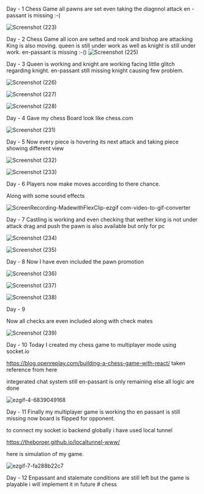 Day - 1 
Chess Game all pawns are set even taking the diagnnol attack 
en - passant is missing :-(

  ![Screenshot (223)](https://github.com/Ayush1234567434324/chess/assets/104828221/3453ad84-e203-4058-be41-5d3ed60f489f)



Day - 2
Chess Game all icon are setted and rook and bishop are attacking
King is also moving. 
queen is still under work as well as
knight is still under work.
en-passant is missing :-()
![Screenshot (225)](https://github.com/Ayush1234567434324/chess/assets/104828221/49717f25-0ba0-4cbf-a67a-fe77cfc6a4b9)


Day - 3
Queen is working and knight are working facing little glitch regarding knight.
en-passant still missing 
knight causing few problem.

![Screenshot (226)](https://github.com/Ayush1234567434324/chess/assets/104828221/685cfeec-de8b-42a4-bbd6-96b57271139a) 

![Screenshot (227)](https://github.com/Ayush1234567434324/chess/assets/104828221/8c8a5ea3-d550-4b04-8cf5-aeb198c02ef8)

![Screenshot (228)](https://github.com/Ayush1234567434324/chess/assets/104828221/bc8825ef-1580-4b0e-83dc-f6e9a5768e91)


Day - 4
Gave my chess Board look like chess.com

![Screenshot (231)](https://github.com/Ayush1234567434324/chess/assets/104828221/4aa3353e-e73c-4ef9-a8e9-c5616f75107f)


Day - 5
Now every piece is hovering its next attack and taking piece showing different view

![Screenshot (232)](https://github.com/Ayush1234567434324/chess/assets/104828221/3558a9dd-95bb-4541-98e9-a8f560dbcfdd)

![Screenshot (233)](https://github.com/Ayush1234567434324/chess/assets/104828221/15c52070-121a-400c-af7d-85c8635cdca4)

Day  -  6 
Players now make moves according to there chance.

Along with some sound effects

![ScreenRecording-MadewithFlexClip-ezgif com-video-to-gif-converter](https://github.com/Ayush1234567434324/chess/assets/104828221/8f6c06e4-5a14-419f-8f54-8deb90dbdc62)


Day - 7 
Castling is working and even checking that wether king is not under attack drag and push the pawn is also available but only for pc

![Screenshot (234)](https://github.com/Ayush1234567434324/chess/assets/104828221/dd1e46b3-7f64-4fd2-9b01-a9a6d9fdd58b)

![Screenshot (235)](https://github.com/Ayush1234567434324/chess/assets/104828221/3bc7d773-56ba-450e-9654-f55a2b838e22)

Day - 8 
Now I have even included the pawn promotion 

![Screenshot (236)](https://github.com/Ayush1234567434324/chess/assets/104828221/88652887-6826-4da4-aa08-527678755b7c)

![Screenshot (237)](https://github.com/Ayush1234567434324/chess/assets/104828221/f20962ee-e7bb-4abd-ba16-36b568d899bf)

![Screenshot (238)](https://github.com/Ayush1234567434324/chess/assets/104828221/881eb457-e349-42bc-990a-fe3b942e6d8d)

Day - 9 

Now all checks are even included along with check mates 

![Screenshot (239)](https://github.com/Ayush1234567434324/chess/assets/104828221/06817deb-6749-4f00-9dbf-cd4cf81e2a9d)




Day - 10 
Today I created my chess game to multiplayer mode using socket.io



https://blog.openreplay.com/building-a-chess-game-with-react/ taken reference from here



integerated chat system 
still en-passant is only remaining else all logic are done

![ezgif-4-6839049168](https://github.com/Ayush1234567434324/chess/assets/104828221/a926a8a1-9bbc-47da-a780-1afe073e0704)


Day - 11 
Finally my multiplayer game is working tho en passant is still missing now board is flipped for opponent.

to connect my socket io backend globally i have used local tunnel 

https://theboroer.github.io/localtunnel-www/

here is simulation of my game.


![ezgif-7-fa288b22c7](https://github.com/Ayush1234567434324/chess/assets/104828221/7efad081-a73c-45a6-814d-70822c02a70d)



Day - 12 
Enpassant and stalemate conditions are still left but the game is playable i will implement it in future
#   c h e s s  
 